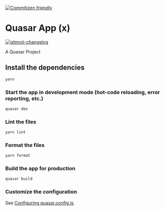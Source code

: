 [![Commitizen friendly](https://img.shields.io/badge/commitizen-friendly-brightgreen.svg)](http://commitizen.github.io/cz-cli/)

# Quasar App (x)
[![gitmoji-changelog](https://img.shields.io/badge/Changelog-gitmoji-brightgreen.svg)](https://github.com/frinyvonnick/gitmoji-changelog)

A Quasar Project

## Install the dependencies
```bash
yarn
```

### Start the app in development mode (hot-code reloading, error reporting, etc.)
```bash
quasar dev
```


### Lint the files
```bash
yarn lint
```


### Format the files
```bash
yarn format
```



### Build the app for production
```bash
quasar build
```

### Customize the configuration
See [Configuring quasar.config.js](https://v2.quasar.dev/quasar-cli-vite/quasar-config-js).
